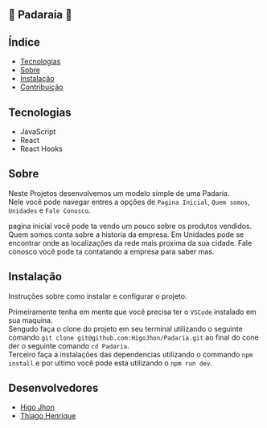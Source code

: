 ## :baguette_bread: Padaraia :baguette_bread:

## Índice

- [Tecnologias](#tecnologias)
- [Sobre](#sobre)
- [Instalação](#instalação)
- [Contribuição](#contribuição)

## Tecnologias

* JavaScript
* React
* React Hooks

## Sobre 

Neste Projetos desenvolvemos um modelo simple de uma Padaria.
<br/>
Nele vocẽ pode navegar entres a opções de `Pagina Inicial`, `Quem somos`, `Unidades` e `Fale Conosco`.

pagina inicial você pode ta vendo um pouco sobre os produtos vendidos.
Quem somos conta sobre a historia da empresa.
Em Unidades pode se encontrar onde as localizações da rede mais proxima da sua cidade.
Fale conosco você pode ta contatando a empresa para saber mas.

## Instalação

Instruções sobre como instalar e configurar o projeto.

 Primeiramente tenha em mente que vocẽ precisa ter o `VSCode` instalado em sua maquina.
 <br/>
 Sengudo faça o clone do projeto em seu terminal utilizando o seguinte comando `git clone git@github.com:HigoJhon/Padaria.git` ao final do cone der o seguinte comando `cd Padaria`.
 <br/>
 Terceiro faça a instalações das dependencias utilizando o commando `npm install` e por ultimo você pode esta utilizando o `npm run dev`.


## Desenvolvedores

 - [Higo Jhon](https://github.com/HigoJhon)
 - [Thiago Henrique](https://github.com/thiagohcc)